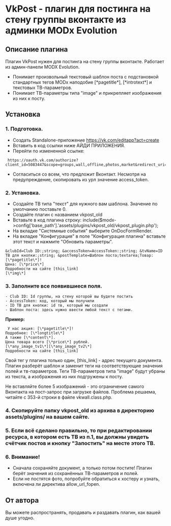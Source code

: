# VkPost - плагин для постинга на стену группы вконтакте из админки MODx Evolution

## Описание плагина
Плагин VkPost нужен для постинга на стену группы вконтакте. Работает из админ-панели MODX Evolution.

- Понимает произвольный текстовый шаблон поста с подстановкой стандартных тегов MODx наподобие [\*pagetitle\*], [\*introtext\*] и текстовых ТВ-параметров.
- Понимает ТВ-параметры типа "image" и прикрепляет изображения из них к посту.

## Установка

### 1. Подготовка.

- Создать Standalone-приложение https://vk.com/editapp?act=create
- Вставить в код ссылки ниже АЙДИ ПРИЛОЖЕНИЯ. 
- Перейти по измененной ссылке:
```
 https://oauth.vk.com/authorize?client_id=5083447&scope=groups,wall,offline,photos,market&redirect_uri=https://oauth.vk.com/blank.html&display=page&v=5.44&response_type=token
```
- Согласиться со всем, что предложит Вконтакт. Несмотря на предупреждение, скопировать из урл значение access_token.

### 2. Установка.

- Создайте ТВ типа "текст" для нужного вам шаблона. Значение по умолчанию поставьте 0.
- Создайте плагин с названием vkpost_old
- Вставьте в код плагина строку: include($modx->config['base_path'].'assets/plugins/vkpost_old/vkpost_plugin.php');
- На вкладке "Системные события" выберите OnDocFormRender.
- На вкладке "Конфигурация" в поле "Конфигурация плагина" вставьте этот текст и нажмите "Обновить параметры".

```
&clubId=Club ID:;string; &accessToken=AccessToken:;string; &tvName=ID ТВ для кнопки:;string; &postTemplate=Шаблон поста;textarea;Товар: [\*pagetitle\*]!
Цена: [\*price\*]
Подробности на сайте [this_link]
[\*img\*]
```
### 3. Заполните все появившиеся поля.
```
- Club ID: Id группы, на стену которой вы будете постить
- AccessToken: код, который мы получили
- ID ТВ для кнопки: id тв, который мы создали
- Шаблон поста: здесь нужно ввести любой текст с тегами.
```

**Пример:**
```
 У нас акция: [\*pagetitle\*]!
Подробнее: [\*longtitle\*]
А также [\*content\*].
Цена товара всего [\*price\*] рублей.
[\*any_image_tv1\*][\*any_image_tv2\*]
Подробности на сайте [this_link]
```
Свой тег у плагина только один, [this_link] - адрес текущего документа.
Плагин разберёт шаблон и заменит теги на соответствующие значения полей и тв-параметров. Теги ТВ-параметров типа "image" будут убраны из текста, а изображения из них подгружены к посту.

Не вставляйте более 5 изображений - это ограничение самого Вконтакта на пост-запрос при загрузке файлов. Проблема решаема, читайте с 353-й строки в файле vkwall.class.php.

### 4. Cкопируйте папку vkpost_old из архива в директорию assets/plugins/ на вашем сайте.

### 5. Если всё сделано правильно, то при редактировании ресурса, в котором есть ТВ из п.1, вы должны увидеть счётчик постов и кнопку "Запостить" на месте этого ТВ.

### 6. Внимание! 
- Сначала сохраняйте документ, а только потом постите! Плагин берёт значения из сохранённых ТВ-параметров и полей.
- Если не постятся фото, попробуйте обратиться к хостеру и узнать, включена ли директива allow_url_fopen.

## От автора

Вы можете распространять, продавать и раздавать плагин, как вашей душе угодно.
